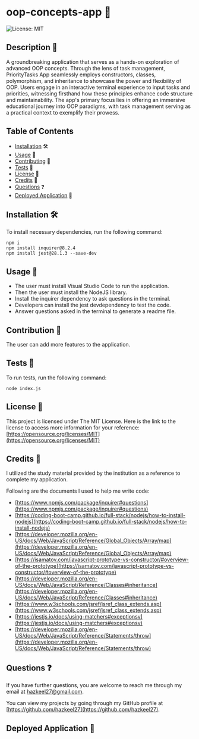 # oop-concepts-app 📝
![License: MIT](https://img.shields.io/badge/License-MIT-yellow.svg)

## Description 📄

A groundbreaking application that serves as a hands-on exploration of advanced OOP concepts. Through the lens of task management, PriorityTasks App seamlessly employs constructors, classes, polymorphism, and inheritance to showcase the power and flexibility of OOP. Users engage in an interactive terminal experience to input tasks and priorities, witnessing firsthand how these principles enhance code structure and maintainability. The app's primary focus lies in offering an immersive educational journey into OOP paradigms, with task management serving as a practical context to exemplify their prowess.

## Table of Contents

* [Installation](#installation) 🛠️
* [Usage](#usage) 📘
* [Contributing](#contributing) 🤝
* [Tests](#tests) 🧪
* [License](#license) 📜
* [Credits](#credits) 🙏
* [Questions](#questions) ❓
* [Deployed Application](#link) 🚀

## <a name="installation"></a>Installation 🛠️

To install necessary dependencies, run the following command:

```
npm i
npm install inquirer@8.2.4
npm install jest@28.1.3 --save-dev
```

## <a name="usage"></a>Usage 📘

- The user must install Visual Studio Code to run the application.
- Then the user must install the NodeJS library.
- Install the inquirer dependency to ask questions in the terminal.
- Developers can install the jest devdependency to test the code.
- Answer questions asked in the terminal to generate a readme file.

## <a name="contributing"></a>Contribution 🤝

The user can add more features to the application.

## <a name="tests"></a>Tests 🧪

To run tests, run the following command:

```
node index.js
```

## <a name="license"></a>License 📜

This project is licensed under The MIT License. Here is the link to the license to access more information for your reference: [https://opensource.org/licenses/MIT](https://opensource.org/licenses/MIT)

## <a name="credits"></a>Credits 🙏

I utilized the study material provided by the institution as a reference to complete my application.

Following are the documents I used to help me write code:

- [https://www.npmjs.com/package/inquirer#questions](https://www.npmjs.com/package/inquirer#questions)
- [https://coding-boot-camp.github.io/full-stack/nodejs/how-to-install-nodejs](https://coding-boot-camp.github.io/full-stack/nodejs/how-to-install-nodejs)
- [https://developer.mozilla.org/en-US/docs/Web/JavaScript/Reference/Global_Objects/Array/map](https://developer.mozilla.org/en-US/docs/Web/JavaScript/Reference/Global_Objects/Array/map)
- [https://isamatov.com/javascript-prototype-vs-constructor/#overview-of-the-prototype](https://isamatov.com/javascript-prototype-vs-constructor/#overview-of-the-prototype)
- [https://developer.mozilla.org/en-US/docs/Web/JavaScript/Reference/Classes#inheritance](https://developer.mozilla.org/en-US/docs/Web/JavaScript/Reference/Classes#inheritance)
- [https://www.w3schools.com/jsref/jsref_class_extends.asp](https://www.w3schools.com/jsref/jsref_class_extends.asp)
- [https://jestjs.io/docs/using-matchers#exceptionsv](https://jestjs.io/docs/using-matchers#exceptionsv)
- [https://developer.mozilla.org/en-US/docs/Web/JavaScript/Reference/Statements/throw](https://developer.mozilla.org/en-US/docs/Web/JavaScript/Reference/Statements/throw)

## <a name="questions"></a>Questions ❓

If you have further questions, you are welcome to reach me through my email at hazkeel27@gmail.com.

You can view my projects by going through my GitHub profile at [https://github.com/hazkeel27](https://github.com/hazkeel27).

## <a name="link"></a>Deployed Application 🚀

